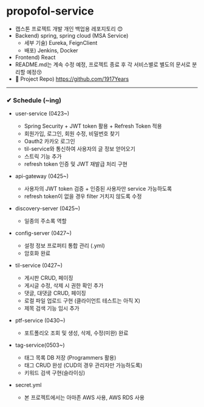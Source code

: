 # propofol-service

- 캡스톤 프로젝트 개발 개인 백업용 레포지토리 😊
- Backend) spring, spring cloud (MSA Service)
  - 세부 기술) Eureka, FeignClient
  - 배포) Jenkins, Docker
- Frontend) React 
- README.md는 계속 수정 예정, 프로젝트 종료 후 각 서비스별로 별도의 문서로 분리할 예정😚
- 📁 Project Repo) https://github.com/1917Years

---

### ✔ Schedule (~ing)
- user-service (0423~)
    - Spring Security + JWT token 활용 + Refresh Token 적용
    - 회원가입, 로그인, 회원 수정, 비밀번호 찾기
    - Oauth2 카카오 로그인 
    - til-service와 통신하여 사용자의 글 정보 얻어오기
    - 스트릭 기능 추가
    - refresh token 인증 및 JWT 재발급 처리 구현
  

- api-gateway (0425~)
    - 사용자의 JWT token 검증 + 인증된 사용자만 service 가능하도록
    - refresh token이 없을 경우 filter 거치지 않도록 수정


- discovery-server (0425~)
    - 일종의 주소록 역할
    

- config-server (0427~)
  - 설정 정보 프로퍼티 통합 관리 (.yml)
  - 암호화 완료


- til-service (0427~)
  - 게시판 CRUD, 페이징
  - 게시글 수정, 삭제 시 권한 확인 추가 
  - 댓글, 대댓글 CRUD, 페이징
  - 로컬 파일 업로드 구현 (클라이언트 테스트는 아직 X)
  - 제목 검색 기능 임시 추가
  

- ptf-service (0430~)
  - 포트폴리오 조회 및 생성, 삭제, 수정(미완) 완료


- tag-service(0503~)
  - 태그 목록 DB 저장 (Programmers 활용)
  - 태그 CRUD 완성 (CUD의 경우 관리자만 가능하도록)
  - 키워드 검색 구현(슬라이싱)
  

- secret.yml
  - 본 프로젝트에서는 아마존 AWS 사용, AWS RDS 사용